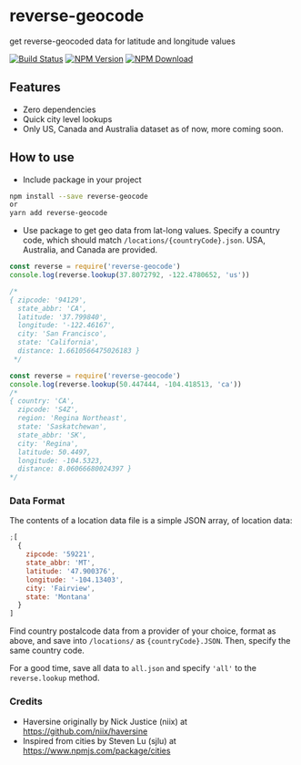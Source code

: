 # reverse-geocode

get reverse-geocoded data for latitude and longitude values

[![Build Status](https://travis-ci.org/VikramTiwari/reverse-geocode.svg?branch=master)](https://travis-ci.org/VikramTiwari/reverse-geocode) [![NPM Version](https://img.shields.io/npm/v/reverse-geocode.svg)](https://www.npmjs.com/package/reverse-geocode) [![NPM Download](https://img.shields.io/npm/dm/reverse-geocode.svg)](https://www.npmjs.com/package/reverse-geocode)

## Features

- Zero dependencies
- Quick city level lookups
- Only US, Canada and Australia dataset as of now, more coming soon.

## How to use

- Include package in your project

```bash
npm install --save reverse-geocode
or
yarn add reverse-geocode
```

- Use package to get geo data from lat-long values. Specify a country code, which should match `/locations/{countryCode}.json`. USA, Australia, and Canada are provided.

```javascript
const reverse = require('reverse-geocode')
console.log(reverse.lookup(37.8072792, -122.4780652, 'us'))

/*
{ zipcode: '94129',
  state_abbr: 'CA',
  latitude: '37.799840',
  longitude: '-122.46167',
  city: 'San Francisco',
  state: 'California',
  distance: 1.6610566475026183 }
 */
```

```javascript
const reverse = require('reverse-geocode')
console.log(reverse.lookup(50.447444, -104.418513, 'ca'))
/*
{ country: 'CA',
  zipcode: 'S4Z',
  region: 'Regina Northeast',
  state: 'Saskatchewan',
  state_abbr: 'SK',
  city: 'Regina',
  latitude: 50.4497,
  longitude: -104.5323,
  distance: 8.06066680024397 }
*/
```

### Data Format

The contents of a location data file is a simple JSON array, of location data:

```javascript
;[
  {
    zipcode: '59221',
    state_abbr: 'MT',
    latitude: '47.900376',
    longitude: '-104.13403',
    city: 'Fairview',
    state: 'Montana'
  }
]
```

Find country postalcode data from a provider of your choice, format as above, and save into `/locations/` as `{countryCode}.JSON`. Then, specify the same country code.

For a good time, save all data to `all.json` and specify `'all'` to the `reverse.lookup` method.

### Credits

- Haversine originally by Nick Justice (niix) at <https://github.com/niix/haversine>
- Inspired from cities by Steven Lu (sjlu) at <https://www.npmjs.com/package/cities>

